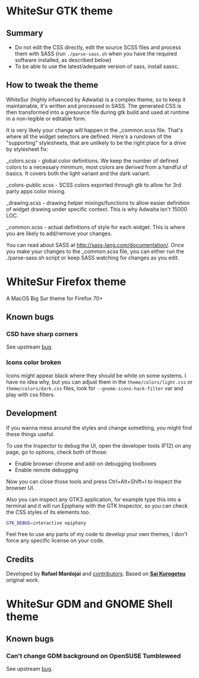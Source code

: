 # WhiteSur GTK theme

## Summary

- Do not edit the CSS directly, edit the source SCSS files and process them with SASS (run
  `./parse-sass.sh` when you have the required software installed, as described below)
- To be able to use the latest/adequate version of sass, install sassc.

## How to tweak the theme

WhiteSur (highly infuenced by Adwaita) is a complex theme, so to keep it maintainable, it's written
and processed in SASS. The generated CSS is then transformed into a gresource file during gtk build
and used at runtime in a non-legible or editable form.

It is very likely your change will happen in the _common.scss file. That's where all the widget
selectors are defined. Here's a rundown of the "supporting" stylesheets, that are unlikely to be the
right place for a drive by stylesheet fix:

_colors.scss        - global color definitions. We keep the number of defined colors to a necessary minimum,
                      most colors are derived from a handful of basics. It covers both the light variant and
                      the dark variant.

_colors-public.scss - SCSS colors exported through gtk to allow for 3rd party apps color mixing.

_drawing.scss       - drawing helper mixings/functions to allow easier definition of widget drawing under
                      specific context. This is why Adwaita isn't 15000 LOC.

_common.scss        - actual definitions of style for each widget. This is where you are likely to add/remove
                      your changes.

You can read about SASS at http://sass-lang.com/documentation/. Once you make your changes to the
_common.scss file, you can either run the ./parse-sass.sh script or keep SASS watching for changes as you
edit.


# WhiteSur Firefox theme
A MacOS Big Sur theme for Firefox 70+

## Known bugs

### CSD have sharp corners
See upstream [bug](https://bugzilla.mozilla.org/show_bug.cgi?id=1408360).

### Icons color broken
Icons might appear black where they should be white on some systems. I have no idea why, but you can adjust them in the `theme/colors/light.css` or `theme/colors/dark.css` files, look for `--gnome-icons-hack-filter` var and play with css filters.

## Development

If you wanna mess around the styles and change something, you might find these
things useful.

To use the Inspector to debug the UI, open the developer tools (F12) on any
page, go to options, check both of those:

- Enable browser chrome and add-on debugging toolboxes
- Enable remote debugging

Now you can close those tools and press Ctrl+Alt+Shift+I to Inspect the browser
UI.

Also you can inspect any GTK3 application, for example type this into a terminal
and it will run Epiphany with the GTK Inspector, so you can check the CSS styles
of its elements too.

```sh
GTK_DEBUG=interactive epiphany
```

Feel free to use any parts of my code to develop your own themes, I don't force
any specific license on your code.

## Credits
Developed by **Rafael Mardojai** and [contributors](https://github.com/rafaelmardojai/firefox-gnome-theme/graphs/contributors). Based on **[Sai Kurogetsu](https://github.com/kurogetsusai/firefox-gnome-theme)** original work.

# WhiteSur GDM and GNOME Shell theme
## Known bugs
### Can't change GDM background on OpenSUSE Tumbleweed
See upstream [bug](https://github.com/juhaku/loginized#known-limitations-and-issues).
